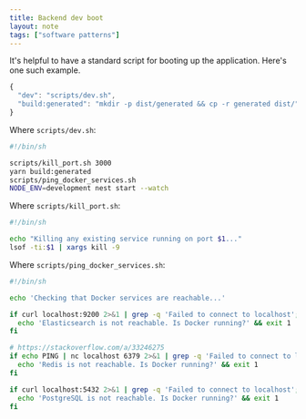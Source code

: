```yaml
---
title: Backend dev boot
layout: note
tags: ["software patterns"]
---
```


It's helpful to have a standard script for booting up the application. Here's one such example.

```js
{
  "dev": "scripts/dev.sh",
  "build:generated": "mkdir -p dist/generated && cp -r generated dist/",
}
```

Where `scripts/dev.sh`:

```sh
#!/bin/sh

scripts/kill_port.sh 3000
yarn build:generated
scripts/ping_docker_services.sh
NODE_ENV=development nest start --watch
```

Where `scripts/kill_port.sh`:

```sh
#!/bin/sh

echo "Killing any existing service running on port $1..."
lsof -ti:$1 | xargs kill -9
```

Where `scripts/ping_docker_services.sh`:

```sh
#!/bin/sh

echo 'Checking that Docker services are reachable...'

if curl localhost:9200 2>&1 | grep -q 'Failed to connect to localhost'; then
  echo 'Elasticsearch is not reachable. Is Docker running?' && exit 1
fi

# https://stackoverflow.com/a/33246275
if echo PING | nc localhost 6379 2>&1 | grep -q 'Failed to connect to localhost'; then
  echo 'Redis is not reachable. Is Docker running?' && exit 1
fi

if curl localhost:5432 2>&1 | grep -q 'Failed to connect to localhost'; then
  echo 'PostgreSQL is not reachable. Is Docker running?' && exit 1
fi

```
